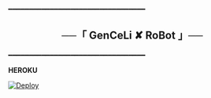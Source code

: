 ━━━━━━━━━━━━━━━━━━━━━━━━━━━━━━━━━

<h2 align="center">
    ──「 GenCeLi ✘ RoBot 」──
</h2>

━━━━━━━━━━━━━━━━━━━━━━━━━━━━━━━━━

<b>HEROKU</b>

[![Deploy](https://www.herokucdn.com/deploy/button.svg)](https://heroku.com/deploy?template=https://github.com/ElnurGenCeLi/Zerin)